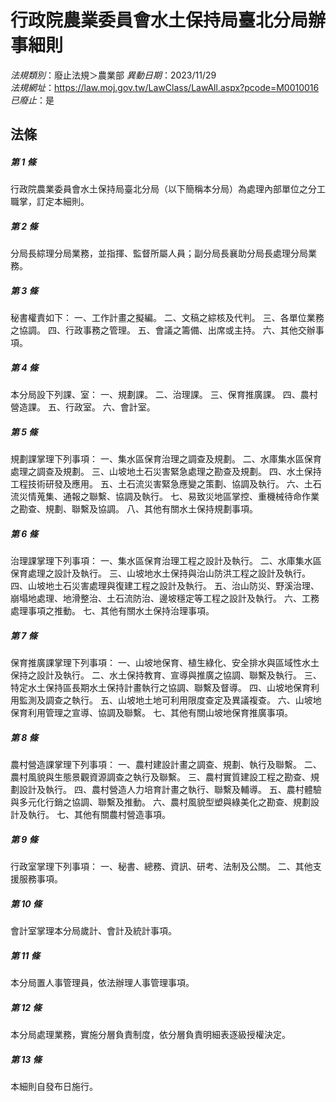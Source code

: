 # 行政院農業委員會水土保持局臺北分局辦事細則

*法規類別*：廢止法規＞農業部
*異動日期*：2023/11/29  
*法規網址*：https://law.moj.gov.tw/LawClass/LawAll.aspx?pcode=M0010016
*已廢止*：是


## 法條
##### 第 1 條
行政院農業委員會水土保持局臺北分局（以下簡稱本分局）為處理內部單位之分工職掌，訂定本細則。

##### 第 2 條
分局長綜理分局業務，並指揮、監督所屬人員；副分局長襄助分局長處理分局業務。

##### 第 3 條
秘書權責如下：
一、工作計畫之擬編。
二、文稿之綜核及代判。
三、各單位業務之協調。
四、行政事務之管理。
五、會議之籌備、出席或主持。
六、其他交辦事項。

##### 第 4 條
本分局設下列課、室：
一、規劃課。
二、治理課。
三、保育推廣課。
四、農村營造課。
五、行政室。
六、會計室。

##### 第 5 條
規劃課掌理下列事項：
一、集水區保育治理之調查及規劃。
二、水庫集水區保育處理之調查及規劃。
三、山坡地土石災害緊急處理之勘查及規劃。
四、水土保持工程技術研發及應用。
五、土石流災害緊急應變之策劃、協調及執行。
六、土石流災情蒐集、通報之聯繫、協調及執行。
七、易致災地區掌控、重機械待命作業之勘查、規劃、聯繫及協調。
八、其他有關水土保持規劃事項。

##### 第 6 條
治理課掌理下列事項：
一、集水區保育治理工程之設計及執行。
二、水庫集水區保育處理之設計及執行。
三、山坡地水土保持與治山防洪工程之設計及執行。
四、山坡地土石災害處理與復建工程之設計及執行。
五、治山防災、野溪治理、崩塌地處理、地滑整治、土石流防治、邊坡穩定等工程之設計及執行。
六、工務處理事項之推動。
七、其他有關水土保持治理事項。

##### 第 7 條
保育推廣課掌理下列事項：
一、山坡地保育、植生綠化、安全排水與區域性水土保持之設計及執行。
二、水土保持教育、宣導與推廣之協調、聯繫及執行。
三、特定水土保持區長期水土保持計畫執行之協調、聯繫及督導。
四、山坡地保育利用監測及調查之執行。
五、山坡地土地可利用限度查定及異議複查。
六、山坡地保育利用管理之宣導、協調及聯繫。
七、其他有關山坡地保育推廣事項。

##### 第 8 條
農村營造課掌理下列事項：
一、農村建設計畫之調查、規劃、執行及聯繫。
二、農村風貌與生態景觀資源調查之執行及聯繫。
三、農村實質建設工程之勘查、規劃設計及執行。
四、農村營造人力培育計畫之執行、聯繫及輔導。
五、農村體驗與多元化行銷之協調、聯繫及推動。
六、農村風貌型塑與綠美化之勘查、規劃設計及執行。
七、其他有關農村營造事項。

##### 第 9 條
行政室掌理下列事項：
一、秘書、總務、資訊、研考、法制及公關。
二、其他支援服務事項。

##### 第 10 條
會計室掌理本分局歲計、會計及統計事項。

##### 第 11 條
本分局置人事管理員，依法辦理人事管理事項。

##### 第 12 條
本分局處理業務，實施分層負責制度，依分層負責明細表逐級授權決定。

##### 第 13 條
本細則自發布日施行。


